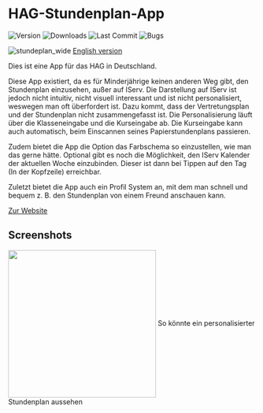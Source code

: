 # HAG-Stundenplan-App
![Version](https://img.shields.io/github/v/release/RedstoneMedia/HAG-Timetable-App?include_prereleases&label=version&style=flat-square)
![Downloads](https://img.shields.io/github/downloads/RedstoneMedia/HAG-TIMETABLE-APP/total?style=flat-square)
![Last Commit](https://img.shields.io/github/last-commit/RedstoneMedia/HAG-Timetable-App?style=flat-square)
![Bugs](https://img.shields.io/github/issues-raw/RedstoneMedia/HAG-Timetable-App/bug?label=bugs&style=flat-square)

![stundeplan_wide](https://user-images.githubusercontent.com/34373974/132096176-e38f8157-3571-4f8a-9582-b62a21d34f8b.png)
[English version](README-eng.md)

Dies ist eine App für das HAG in Deutschland.

Diese App existiert, da es für Minderjährige keinen anderen Weg gibt, den Stundenplan einzusehen, außer auf IServ.
Die Darstellung auf IServ ist jedoch nicht intuitiv, nicht visuell interessant und ist nicht personalisiert, weswegen man oft überfordert ist.
Dazu kommt, dass der Vertretungsplan und der Stundenplan nicht zusammengefasst ist.
Die Personalisierung läuft über die Klasseneingabe und die Kurseingabe ab.
Die Kurseingabe kann auch automatisch, beim Einscannen seines Papierstundenplans passieren.

Zudem bietet die App die Option das Farbschema so einzustellen, wie man das gerne hätte.
Optional gibt es noch die Möglichkeit, den IServ Kalender der aktuellen Woche einzubinden.
Dieser ist dann bei Tippen auf den Tag (In der Kopfzeile) erreichbar.

Zuletzt bietet die App auch ein Profil System an, mit dem man schnell und bequem z. B. den Stundenplan von einem Freund anschauen kann.

[Zur Website](https://redstonemedia.github.io/HAG-Timetable-App/)

## Screenshots
<img src="https://user-images.githubusercontent.com/34373974/133384650-2ffb86c5-79d9-45d9-8b6f-ffb8cf1e5206.jpeg" width="300" align="center">
So könnte ein personalisierter Stundenplan aussehen

